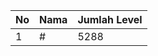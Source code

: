 | No | Nama            | Jumlah Level |
|----|-----------------|--------------|
| 1  | #    |    5288        |
